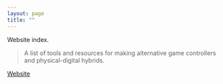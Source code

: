 ```yaml
---
layout: page
title: ""
---
```


Website index.

> A list of tools and resources for making alternative game controllers and physical-digital hybrids.

[Website](https://enricllagostera.github.io/makethatbuttonshake/)
